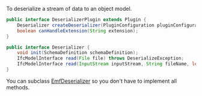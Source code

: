To deserialize a stream of data to an object model.

```java
public interface DeserializerPlugin extends Plugin {
	Deserializer createDeserializer(PluginConfiguration pluginConfiguration);
	boolean canHandleExtension(String extension);
}
```

```java
public interface Deserializer {
	void init(SchemaDefinition schemaDefinition);
	IfcModelInterface read(File file) throws DeserializeException;
	IfcModelInterface read(InputStream inputStream, String fileName, long fileSize) throws DeserializeException;
}
```

You can subclass [EmfDeserializer](https://github.com/opensourceBIM/BIMserver/blob/master/PluginBase/src/org/bimserver/plugins/deserializers/EmfDeserializer.java) so you don't have to implement all methods.